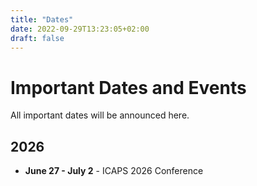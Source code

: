 ```yaml
---
title: "Dates"
date: 2022-09-29T13:23:05+02:00
draft: false
---
```


# Important Dates and Events

All important dates will be announced here.

<!--## 2025
- Fall 2025 - Submission site opens
- October 25, 2024 - Abstracts due
- November 1, 2024 - Full papers due (electronic submission, PDF)
- November 15 2024 - Desk reject notification
- December 16, 2024 - Phase 1 reject notification
  - Authors receive Phase 1 reviews-->


## 2026
<!-- - January 30 to February 4, 2025 - Author feedback period
- February 5 to February 28, 2025 - Discussion phase
- **March 1, 2025** - Notifications are sent to authors
- **~~March 10~~ March 17, 2025** - Workshop proposals due
- March 31, 2025 - Workshop acceptance notification
- 15 April 2025 - Workshops materials online
- **27 April 2025** - Tutorial proposals due
- 11 May 2025 - Tutorial acceptance notification
- June/July, 2025 - Proceedings are available online
- ~~21 July 2025~~ 10 September 2025 - Workshop accepted papers online
</br>
</br>
...
</br>
</br>
- **November 9** - ICAPS 2025 DC
- **November 10-11** - ICAPS 2025 Workshops/Tutorials-->
- **June 27 - July 2** - ICAPS 2026 Conference



